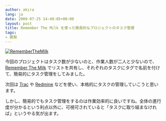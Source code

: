 ```yaml
---
author: akira
lang: ja
date: 2009-07-25 14:49:05+00:00
layout: post
title: Remember The Milk を使った簡易的なプロジェクトのタスク管理
tags:
- 開発
---
```


[![RememberTheMilk](http://farm3.static.flickr.com/2519/3755180900_fbfdf8507c_o.jpg)](http://www.flickr.com/photos/akiraak/3755180900/)

今回のプロジェクトはタスク数が少ないのと、作業人数が二人と少ないので、[Remember The Milk](http://www.rememberthemilk.com/) でリストを共有し、それぞれのタスクにタグで名前を付けて、簡易的にタスク管理をしてみました。

次回は [Trac](http://trac.edgewall.org/) や [Redmine](http://redmine.jp/) などを使い、本格的にタスクの管理していこうと思います。

しかし、簡易的でもタスク管理をするのは作業効率的に良いですね。全体の進行度が分かるという利点以外に、可視可されていると「タスクに取り組まなければ」というやる気が出ます。
